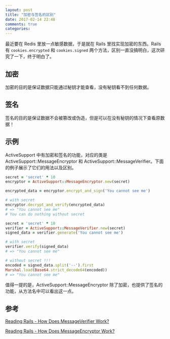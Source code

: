 ```yaml
---
layout: post
title: "加密与签名的区别"
date: 2017-02-14 22:48
comments: true
categories: 
---
```


最近要在 Redis 里放一点敏感数据，于是就在 Rails 里找实现加密的东西。Rails 有 `cookies.encrypted` 和 `cookies.signed` 两个方法，区别一直没搞明白，这次研究了一下，终于明白了。

## 加密

加密的目的是保证数据只能通过秘钥才能查看，没有秘钥看不到任何数据。

## 签名

签名的目的是保证数据不会被篡改或伪造，但是可以在没有秘钥的情况下查看原数据！

## 示例

ActiveSupport 中有加密和签名的功能，对应的类是 ActiveSupport::MessageEncryptor 和 ActiveSupport::MessageVerifier。下面的例子展示了它们的用法以及区别。

``` ruby
secret = 'secret' * 10
encryptor = ActiveSupport::MessageEncryptor.new(secret)

encrypted_data = encryptor.encrypt_and_sign('You cannot see me')

# with secret
encryptor.decrypt_and_verify(encrypted_data)
# => "You cannot see me"
# You can do nothing without secret
```

``` ruby
secret = 'secret' * 10
verifier = ActiveSupport::MessageVerifier.new(secret)
signed_data = verifier.generate('You cannot see me')

# with secret
verifier.verify(signed_data)
# => "You cannot see me"

# without secret !!!
encoded = signed_data.split('--').first
Marshal.load(Base64.strict_decode64(encoded))
# => "You cannot see me"
```

值得一提的是，ActiveSupport::MessageEncryptor 除了加密，也提供了签名的功能，从方法名中可以看出这一点。


## 参考

[Reading Rails - How Does MessageVerifier Work?](http://www.monkeyandcrow.com/blog/reading_rails_how_does_message_verifier_work/)

[Reading Rails - How Does MessageEncryptor Work?](http://www.monkeyandcrow.com/blog/reading_rails_how_does_message_encryptor_work/)
